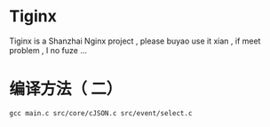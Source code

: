 # Tiginx
Tiginx is a Shanzhai Nginx project , please buyao use it xian , if meet problem , I no fuze ...

# 编译方法（ 二）
```shell
gcc main.c src/core/cJSON.c src/event/select.c 
```

